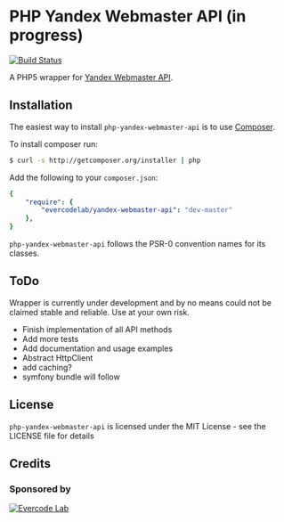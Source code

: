 # PHP Yandex Webmaster API (in progress)

[![Build Status](https://travis-ci.org/EvercodeLab/php-yandex-webmaster-api.png)](https://travis-ci.org/EvercodeLab/php-yandex-webmaster-api)

A PHP5 wrapper for [Yandex Webmaster API](http://api.yandex.ru/webmaster/).

## Installation

The easiest way to install `php-yandex-webmaster-api` is to use [Composer](http://getcomposer.org).

To install composer run:

```bash
$ curl -s http://getcomposer.org/installer | php
```

Add the following to your `composer.json`:

```yaml
{
    "require": {
        "evercodelab/yandex-webmaster-api": "dev-master"
    },
}
```

`php-yandex-webmaster-api` follows the PSR-0 convention names for its classes.

## ToDo

Wrapper is currently under development and by no means could not be claimed stable and reliable. Use at your own risk.

* Finish implementation of all API methods
* Add more tests
* Add documentation and usage examples
* Abstract HttpClient
* add caching?
* symfony bundle will follow

## License

`php-yandex-webmaster-api` is licensed under the MIT License - see the LICENSE file for details

## Credits

### Sponsored by

[![Evercode Lab](http://cl.ly/image/1Z3F1W0E0W0Z/content)](http://evercodelab.com)
